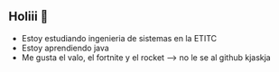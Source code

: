 ## Holiii 👋

- Estoy estudiando ingenieria de sistemas en la ETITC
- Estoy aprendiendo java
- Me gusta el valo, el fortnite y el rocket
--> no le se al github kjaskja

<!--
**Nicoztaa/Nicoztaa** is a ✨ _special_ ✨ repository because its `README.md` (this file) appears on your GitHub profile.

Here are some ideas to get you started:

- 🔭 I’m currently working on ...
- 🌱 I’m currently learning ...
- 👯 I’m looking to collaborate on ...
- 🤔 I’m looking for help with ...
- 💬 Ask me about ...
- 📫 How to reach me: ...
- 😄 Pronouns: ...
- ⚡ Fun fact: ...
-->
